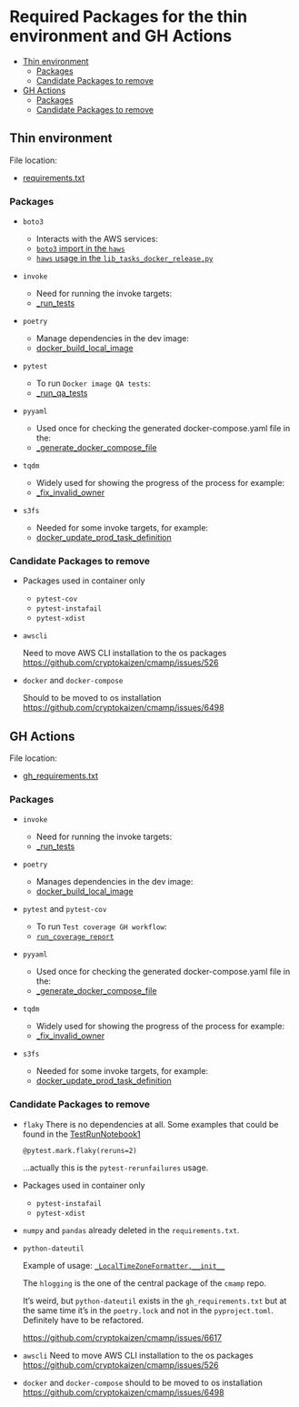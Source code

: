 # Required Packages for the thin environment and GH Actions

<!-- toc -->

- [Thin environment](#thin-environment)
  * [Packages](#packages)
  * [Candidate Packages to remove](#candidate-packages-to-remove)
- [GH Actions](#gh-actions)
  * [Packages](#packages-1)
  * [Candidate Packages to remove](#candidate-packages-to-remove-1)

<!-- tocstop -->

## Thin environment

File location:

- [requirements.txt](https://github.com/cryptokaizen/cmamp/blob/master/dev_scripts/client_setup/requirements.txt)

### Packages

- `boto3`
  - Interacts with the AWS services:
  - [`boto3` import in the `haws`](https://github.com/cryptokaizen/cmamp/blob/master/helpers/haws.py#L10)
  - [`haws` usage in the `lib_tasks_docker_release.py`](https://github.com/cryptokaizen/cmamp/blob/master/helpers/lib_tasks_docker_release.py#L862)

- `invoke`
  - Need for running the invoke targets:
  - [\_run_tests](https://github.com/cryptokaizen/cmamp/blob/master/helpers/lib_tasks_pytest.py#L299)

- `poetry`
  - Manage dependencies in the dev image:
  - [docker_build_local_image](https://github.com/cryptokaizen/cmamp/blob/master/helpers/lib_tasks_docker_release.py#L119)

- `pytest`
  - To run `Docker image QA tests`:
  - [\_run_qa_tests](https://github.com/cryptokaizen/cmamp/blob/master/helpers/lib_tasks_docker_release.py#L119)

- `pyyaml`
  - Used once for checking the generated docker-compose.yaml file in the:
  - [\_generate_docker_compose_file](https://github.com/cryptokaizen/cmamp/blob/master/helpers/lib_tasks_docker.py#L683)

- `tqdm`
  - Widely used for showing the progress of the process for example:
  - [\_fix_invalid_owner](https://github.com/cryptokaizen/cmamp/blob/master/helpers/lib_tasks_perms.py#L243)

- `s3fs`
  - Needed for some invoke targets, for example:
  - [docker_update_prod_task_definition](https://github.com/cryptokaizen/cmamp/blob/CmampTask6520_gDoc_for_required_packages_in_github_workflow_and_thin_env/helpers/lib_tasks_docker_release.py#L866)

### Candidate Packages to remove

- Packages used in container only
  - `pytest-cov`
  - `pytest-instafail`
  - `pytest-xdist`

- `awscli`

  Need to move AWS CLI installation to the os packages
  https://github.com/cryptokaizen/cmamp/issues/526

- `docker` and `docker-compose`

  Should to be moved to os installation
  https://github.com/cryptokaizen/cmamp/issues/6498

## GH Actions

File location:

- [gh_requirements.txt](https://github.com/cryptokaizen/cmamp/blob/master/.github/gh_requirements.txt)

### Packages

- `invoke`
  - Need for running the invoke targets:
  - [\_run_tests](https://github.com/cryptokaizen/cmamp/blob/master/helpers/lib_tasks_pytest.py#L299)

- `poetry`
  - Manages dependencies in the dev image:
  - [docker_build_local_image](https://github.com/cryptokaizen/cmamp/blob/master/helpers/lib_tasks_docker_release.py#L119)

- `pytest` and `pytest-cov`
  - To run `Test coverage GH workflow`:
  - [`run_coverage_report`](https://github.com/cryptokaizen/cmamp/blob/master/helpers/lib_tasks_pytest.py#L794)

- `pyyaml`
  - Used once for checking the generated docker-compose.yaml file in the:
  - [\_generate_docker_compose_file](https://github.com/cryptokaizen/cmamp/blob/master/helpers/lib_tasks_docker.py#L683)

- `tqdm`
  - Widely used for showing the progress of the process for example:
  - [\_fix_invalid_owner](https://github.com/cryptokaizen/cmamp/blob/master/helpers/lib_tasks_perms.py#L243)

- `s3fs`
  - Needed for some invoke targets, for example:
  - [docker_update_prod_task_definition](https://github.com/cryptokaizen/cmamp/blob/CmampTask6520_gDoc_for_required_packages_in_github_workflow_and_thin_env/helpers/lib_tasks_docker_release.py#L866)

### Candidate Packages to remove

- `flaky` There is no dependencies at all. Some examples that could be found in
  the
  [TestRunNotebook1](https://github.com/cryptokaizen/cmamp/blob/master/dev_scripts/test/test_run_notebook.py#L224)
  ```
  @pytest.mark.flaky(reruns=2)
  ```

  …actually this is the `pytest-rerunfailures` usage.

- Packages used in container only
  - `pytest-instafail`
  - `pytest-xdist`

- `numpy` and `pandas` already deleted in the `requirements.txt`.

- `python-dateutil`

  Example of usage:
  [`_LocalTimeZoneFormatter.__init__`](https://github.com/cryptokaizen/cmamp/blob/master/helpers/hlogging.py#L224)

  The `hlogging` is the one of the central package of the `cmamp` repo.

  It’s weird, but `python-dateutil` exists in the `gh_requirements.txt` but at
  the same time it’s in the `poetry.lock` and not in the `pyproject.toml`.
  Definitely have to be refactored.

  https://github.com/cryptokaizen/cmamp/issues/6617

- `awscli` Need to move AWS CLI installation to the os packages
  https://github.com/cryptokaizen/cmamp/issues/526
- `docker` and `docker-compose` should to be moved to os installation
  https://github.com/cryptokaizen/cmamp/issues/6498
